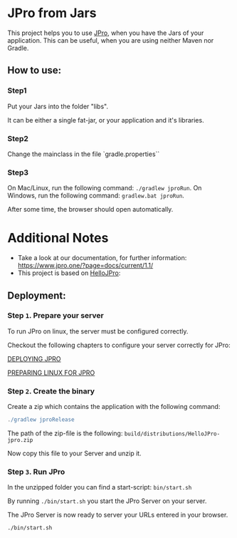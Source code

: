 # JPro from Jars

This project helps you to use [JPro](https://jpro.one/), when you have the Jars of your application.
This can be useful, when you are using neither Maven nor Gradle.

## How to use:

### Step1
Put your Jars into the folder "libs".

It can be either a single fat-jar, or your application and it's libraries.

### Step2
Change the mainclass in the file `gradle.properties``

### Step3
On Mac/Linux, run the following command: `./gradlew jproRun`.
On Windows, run the following command: `gradlew.bat jproRun`.

After some time, the browser should open automatically.


# Additional Notes
* Take a look at our documentation, for further information: https://www.jpro.one/?page=docs/current/1.1/
* This project is based on [HelloJPro](https://github.com/jpro-one/HelloJPro): 





## Deployment:

### Step `1`. Prepare your server

To run JPro on linux, the server must be configured correctly.

Checkout the following chapters to configure your server correctly for JPro:

[DEPLOYING JPRO](https://www.jpro.one/?page=docs/current/2.6/DEPLOYING_JPRO)
 
[PREPARING LINUX FOR JPRO](https://www.jpro.one/?page=docs/current/2.7/PREPARING_LINUX_FOR_JPRO)

### Step `2`. Create the binary

Create a zip which contains the application with the following command:

```groovy
./gradlew jproRelease
```
The path of the zip-file is the following: `build/distributions/HelloJPro-jpro.zip`

Now copy this file to your Server and unzip it.

### Step `3`. Run JPro

In the unzipped folder you can find a start-script: `bin/start.sh`

By running `./bin/start.sh` you start the JPro Server on your server. 

The JPro Server is now ready to server your URLs entered in your browser.

```bash
./bin/start.sh
```


